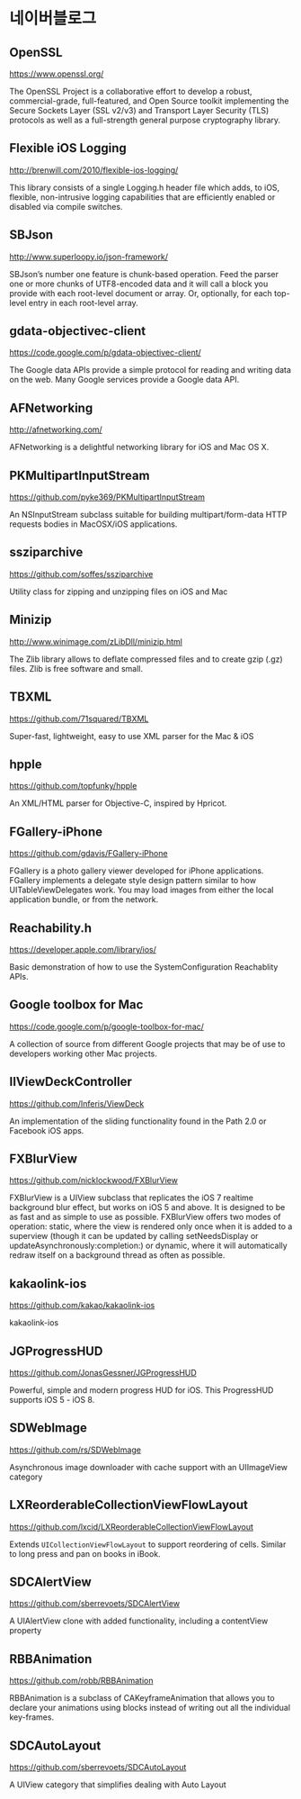 # 네이버블로그


## OpenSSL

https://www.openssl.org/

The OpenSSL Project is a collaborative effort to develop a robust, commercial-grade, full-featured, and Open Source toolkit implementing the Secure Sockets Layer (SSL v2/v3) and Transport Layer Security (TLS) protocols as well as a full-strength general purpose cryptography library.


## Flexible iOS Logging

http://brenwill.com/2010/flexible-ios-logging/

This library consists of a single Logging.h header file which adds, to iOS, flexible, non-intrusive logging capabilities that are efficiently enabled or disabled via compile switches.


## SBJson

http://www.superloopy.io/json-framework/

SBJson’s number one feature is chunk-based operation. Feed the parser one or more chunks of UTF8-encoded data and it will call a block you provide with each root-level document or array. Or, optionally, for each top-level entry in each root-level array. 


## gdata-objectivec-client

https://code.google.com/p/gdata-objectivec-client/

The Google data APIs provide a simple protocol for reading and writing data on the web. Many Google services provide a Google data API.


## AFNetworking

http://afnetworking.com/

AFNetworking is a delightful networking library for iOS and Mac OS X.


## PKMultipartInputStream

https://github.com/pyke369/PKMultipartInputStream

An NSInputStream subclass suitable for building multipart/form-data HTTP requests bodies in MacOSX/iOS applications.


## ssziparchive

https://github.com/soffes/ssziparchive

Utility class for zipping and unzipping files on iOS and Mac


## Minizip

http://www.winimage.com/zLibDll/minizip.html

The Zlib library allows to deflate compressed files and to create gzip (.gz) files. Zlib is free software and small.


## TBXML

https://github.com/71squared/TBXML

Super-fast, lightweight, easy to use XML parser for the Mac & iOS 


## hpple

https://github.com/topfunky/hpple

An XML/HTML parser for Objective-C, inspired by Hpricot.


## FGallery-iPhone

https://github.com/gdavis/FGallery-iPhone

FGallery is a photo gallery viewer developed for iPhone applications. FGallery implements a delegate style design pattern similar to how UITableViewDelegates work. You may load images from either the local application bundle, or from the network.


## Reachability.h

https://developer.apple.com/library/ios/

Basic demonstration of how to use the SystemConfiguration Reachablity APIs.


## Google toolbox for Mac

https://code.google.com/p/google-toolbox-for-mac/

A collection of source from different Google projects that may be of use to developers working other Mac projects. 


## IIViewDeckController

https://github.com/Inferis/ViewDeck

An implementation of the sliding functionality found in the Path 2.0 or Facebook iOS apps.


## FXBlurView

https://github.com/nicklockwood/FXBlurView

FXBlurView is a UIView subclass that replicates the iOS 7 realtime background blur effect, but works on iOS 5 and above. It is designed to be as fast and as simple to use as possible. FXBlurView offers two modes of operation: static, where the view is rendered only once when it is added to a superview (though it can be updated by calling setNeedsDisplay or updateAsynchronously:completion:) or dynamic, where it will automatically redraw itself on a background thread as often as possible.


## kakaolink-ios

https://github.com/kakao/kakaolink-ios

kakaolink-ios


## JGProgressHUD

https://github.com/JonasGessner/JGProgressHUD

Powerful, simple and modern progress HUD for iOS. This ProgressHUD supports iOS 5 - iOS 8.


## SDWebImage

https://github.com/rs/SDWebImage

Asynchronous image downloader with cache support with an UIImageView category


## LXReorderableCollectionViewFlowLayout

https://github.com/lxcid/LXReorderableCollectionViewFlowLayout

Extends `UICollectionViewFlowLayout` to support reordering of cells. Similar to long press and pan on books in iBook.


## SDCAlertView

https://github.com/sberrevoets/SDCAlertView

A UIAlertView clone with added functionality, including a contentView property


## RBBAnimation

https://github.com/robb/RBBAnimation

RBBAnimation is a subclass of CAKeyframeAnimation that allows you to declare your animations using blocks instead of writing out all the individual key-frames.


## SDCAutoLayout

https://github.com/sberrevoets/SDCAutoLayout

A UIView category that simplifies dealing with Auto Layout